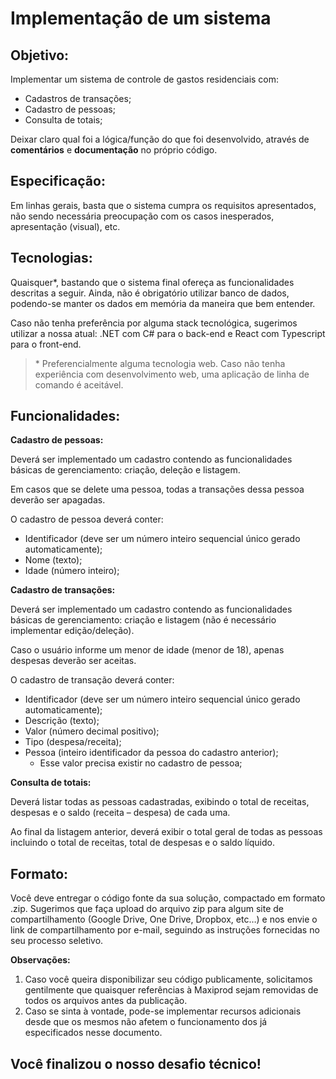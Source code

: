 # Implementação de um sistema

## **Objetivo:**

Implementar um sistema de controle de gastos residenciais com:

*   Cadastros de transações;
*   Cadastro de pessoas;
*   Consulta de totais;

Deixar claro qual foi a lógica/função do que foi desenvolvido, através de **comentários** e **documentação** no próprio código.

  

## **Especificação:**

Em linhas gerais, basta que o sistema cumpra os requisitos apresentados, não sendo necessária preocupação com os casos inesperados, apresentação (visual), etc.

  

## **Tecnologias:**

Quaisquer\*, bastando que o sistema final ofereça as funcionalidades descritas a seguir. Ainda, não é obrigatório utilizar banco de dados, podendo-se manter os dados em memória da maneira que bem entender.

Caso não tenha preferência por alguma stack tecnológica, sugerimos utilizar a nossa atual: .NET com C# para o back-end e React com Typescript para o front-end.

> \* Preferencialmente alguma tecnologia web. Caso não tenha experiência com desenvolvimento web, uma aplicação de linha de comando é aceitável.

  

## **Funcionalidades:**

**Cadastro de pessoas:**

Deverá ser implementado um cadastro contendo as funcionalidades básicas de gerenciamento: criação, deleção e listagem.

Em casos que se delete uma pessoa, todas a transações dessa pessoa deverão ser apagadas.

O cadastro de pessoa deverá conter:

*   Identificador (deve ser um número inteiro sequencial único gerado automaticamente);
*   Nome (texto);
*   Idade (número inteiro);

  

**Cadastro de transações:**

Deverá ser implementado um cadastro contendo as funcionalidades básicas de gerenciamento: criação e listagem (não é necessário implementar edição/deleção).

Caso o usuário informe um menor de idade (menor de 18), apenas despesas deverão ser aceitas.

O cadastro de transação deverá conter:

*   Identificador (deve ser um número inteiro sequencial único gerado automaticamente);
*   Descrição (texto);
*   Valor (número decimal positivo);
*   Tipo (despesa/receita);
*   Pessoa (inteiro identificador da pessoa do cadastro anterior);
    *   Esse valor precisa existir no cadastro de pessoa;

  

**Consulta de totais:**

Deverá listar todas as pessoas cadastradas, exibindo o total de receitas, despesas e o saldo (receita – despesa) de cada uma.

Ao final da listagem anterior, deverá exibir o total geral de todas as pessoas incluindo o total de receitas, total de despesas e o saldo líquido.

  

## **Formato:**

Você deve entregar o código fonte da sua solução, compactado em formato .zip. Sugerimos que faça upload do arquivo zip para algum site de compartilhamento (Google Drive, One Drive, Dropbox, etc…) e nos envie o link de compartilhamento por e-mail, seguindo as instruções fornecidas no seu processo seletivo.

  

**Observações:**

  

1. Caso você queira disponibilizar seu código publicamente, solicitamos gentilmente que quaisquer referências à Maxiprod sejam removidas de todos os arquivos antes da publicação.
2. Caso se sinta à vontade, pode-se implementar recursos adicionais desde que os mesmos não afetem o funcionamento dos já especificados nesse documento.

  

## Você finalizou o nosso desafio técnico!